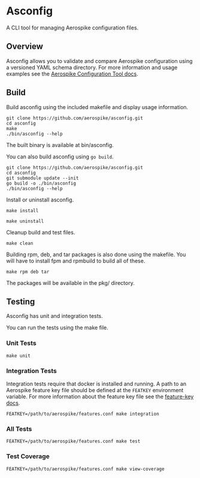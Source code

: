 # Asconfig

A CLI tool for managing Aerospike configuration files.

## Overview

Asconfig allows you to validate and compare Aerospike configuration using a versioned YAML schema directory.
For more information and usage examples see the [Aerospike Configuration Tool docs](https://docs.aerospike.com/tools/asconfig).

## Build

Build asconfig using the included makefile and display usage information.

```shell
git clone https://github.com/aerospike/asconfig.git
cd asconfig
make
./bin/asconfig --help
```

The built binary is available at bin/asconfig.

You can also build asconfig using `go build`.

```shell
git clone https://github.com/aerospike/asconfig.git
cd asconfig
git submodule update --init
go build -o ./bin/asconfig
./bin/asconfig --help
```

Install or uninstall asconfig.

```shell
make install
```

```shell
make uninstall
```

Cleanup build and test files.

```shell
make clean
```

Building rpm, deb, and tar packages is also done using the makefile.
You will have to install fpm and rpmbuild to build all of these.

```shell
make rpm deb tar
```

The packages will be available in the pkg/ directory.

## Testing

Asconfig has unit and integration tests.

You can run the tests using the make file.

### Unit Tests

```shell
make unit
```

### Integration Tests

Integration tests require that docker is installed and running.
A path to an Aerospike feature key file should be defined at the `FEATKEY` environment variable.
For more information about the feature key file see the [feature-key docs](https://docs.aerospike.com/server/operations/configure/feature-key).

```shell
FEATKEY=/path/to/aerospike/features.conf make integration
```

### All Tests

```shell
FEATKEY=/path/to/aerospike/features.conf make test
```

### Test Coverage

```shell
FEATKEY=/path/to/aerospike/features.conf make view-coverage
```

